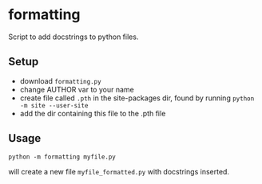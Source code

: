 # formatting

Script to add docstrings to python files.

## Setup
- download `formatting.py`
- change AUTHOR var to your name
- create file called `.pth` in the site-packages dir, 
found by running `python -m site --user-site`
- add the dir containing this file to the .pth file

## Usage
`python -m formatting myfile.py` 

will create a new file `myfile_formatted.py` with docstrings inserted.